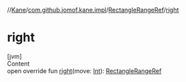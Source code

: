 //[Kane](../../index.md)/[com.github.jomof.kane.impl](../index.md)/[RectangleRangeRef](index.md)/[right](right.md)



# right  
[jvm]  
Content  
open override fun [right](right.md)(move: [Int](https://kotlinlang.org/api/latest/jvm/stdlib/kotlin/-int/index.html)): [RectangleRangeRef](index.md)  



